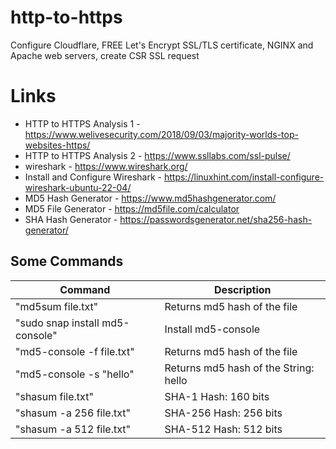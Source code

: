 # http-to-https
Configure Cloudflare, FREE Let's Encrypt SSL/TLS certificate, NGINX and Apache web servers, create CSR SSL request

# Links
- HTTP to HTTPS Analysis 1 - https://www.welivesecurity.com/2018/09/03/majority-worlds-top-websites-https/
- HTTP to HTTPS Analysis 2 - https://www.ssllabs.com/ssl-pulse/
- wireshark - https://www.wireshark.org/
- Install and Configure Wireshark - https://linuxhint.com/install-configure-wireshark-ubuntu-22-04/
- MD5 Hash Generator - https://www.md5hashgenerator.com/
- MD5 File Generator - https://md5file.com/calculator
- SHA Hash Generator - https://passwordsgenerator.net/sha256-hash-generator/

## Some Commands

|    Command       |     Description          |
| ------------- | ------------- |
| "md5sum file.txt" | Returns md5 hash of the file |
| "sudo snap install md5-console" | Install md5-console |
| "md5-console -f file.txt" | Returns md5 hash of the file |
| "md5-console -s "hello" | Returns md5 hash of the String: hello |
| "shasum file.txt" | SHA-1 Hash: 160 bits|
| "shasum -a 256 file.txt" | SHA-256 Hash: 256 bits|
| "shasum -a 512 file.txt" | SHA-512 Hash: 512 bits|

